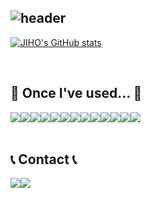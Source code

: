 <div align="left">
  
![header](https://capsule-render.vercel.app/api?type=waving&color=timeGradient&text=Welcome%20To%20My%20Zone%20🔥🔥&animation=twinkling&fontSize=35&fontAlignY=40&fontAlign=70&height=250)
---

[![JIHO's GitHub stats](https://github-readme-stats.vercel.app/api?username=anismynm&include_all_commits=true&theme=tokyonight&hide_border=true&count_private=true)](https://github.com/anismynm/github-readme-stats)
 
<br>

    
## 🔨 Once I've used... 🔨
<div style="display:flex; flex-direction:row;">
    <img src="https://img.shields.io/badge/Java-007396?style=for-the-badge&logo=Java&logoColor=white"> 
    <img src="https://img.shields.io/badge/python-3776AB?style=for-the-badge&logo=python&logoColor=white"> 
    <img src="https://img.shields.io/badge/C-A8B9CC?style=for-the-badge&logo=C&logoColor=white"> 
    <img src="https://img.shields.io/badge/C++-00599C?style=for-the-badge&logo=C++&logoColor=white"> 
    <br>
    <img src="https://img.shields.io/badge/Spring-6DB33F?style=for-the-badge&logo=Spring&logoColor=white"> 
    <img src="https://img.shields.io/badge/Spring Boot-6DB33F?style=for-the-badge&logo=Spring boot&logoColor=white"> 
    <img src="https://img.shields.io/badge/MySQL-4479A1?style=for-the-badge&logo=MySQL&logoColor=white"> 
    <img src="https://img.shields.io/badge/Amazon AWS-232F3E?style=for-the-badge&logo=amazon aws&logoColor=white"> 
    <img src="https://img.shields.io/badge/Amazon EC2-FF9900?style=for-the-badge&logo=amazon ec2&logoColor=white"> 
    <br>
    <img src="https://img.shields.io/badge/IntelliJ IDEA-000000?style=flat-square&logo=IntelliJ IDEA&logoColor=white">
    <img src="https://img.shields.io/badge/OpenCV-5C3EE8?style=flat-square&logo=opencv&logoColor=white">
    <img src="https://img.shields.io/badge/ROS-22314E?style=flat-square&logo=ros&logoColor=white">
    <img src="https://img.shields.io/badge/Figma-F24E1E?style=flat-square&logo=figma&logoColor=white">
    <br>
</div><br>

 
## 📞 Contact 📞
<div style="display:flex; flex-direction:row;">
    <a href="https://www.instagram.com/anismynm/">
        <img src="https://img.shields.io/badge/Instagram-E4405F?style=for-the-badge&logo=Instagram&logoColor=white"> 
    </a>
    <a href="mailto:ddoe0318@naver.com">
        <img src="https://img.shields.io/badge/-Naver Email-03C75A?style=for-the-badge&logo=Naver&logoColor=white"> 
    </a>
</div><br>
</div>
